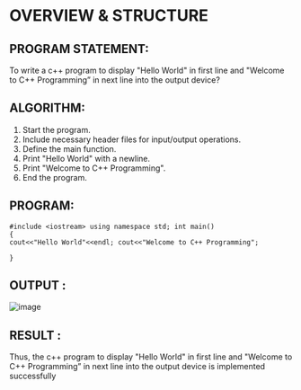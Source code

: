 # OVERVIEW & STRUCTURE
## PROGRAM STATEMENT:

To write a c++ program to display "Hello World" in first line and "Welcome to C++ Programming” in next line into the output device?

## ALGORITHM:

1.	Start the program.
2.	Include necessary header files for input/output operations.
3.	Define the main function.
4.	Print "Hello World" with a newline.
5.	Print "Welcome to C++ Programming".
6.	End the program.

## PROGRAM:  
```
#include <iostream> using namespace std; int main()
{
cout<<"Hello World"<<endl; cout<<"Welcome to C++ Programming";

} 
```
## OUTPUT :
![image](https://github.com/user-attachments/assets/02afa911-2ea1-489c-a450-b7071e2b306b)


## RESULT :
Thus, the c++ program to display "Hello World" in first line and "Welcome to C++ Programming” in next line into the output device is implemented successfully
